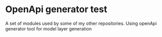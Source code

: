 # OpenApi generator test

A set of modules used by some of my other repositories.
Using openApi generator tool for model layer generation
